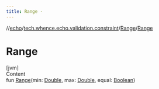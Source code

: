 ```yaml
---
title: Range -
---
```

//[echo](../../index.md)/[tech.whence.echo.validation.constraint](../index.md)/[Range](index.md)/[Range](-range.md)



# Range  
[jvm]  
Content  
fun [Range](-range.md)(min: [Double](https://kotlinlang.org/api/latest/jvm/stdlib/kotlin/-double/index.html), max: [Double](https://kotlinlang.org/api/latest/jvm/stdlib/kotlin/-double/index.html), equal: [Boolean](https://kotlinlang.org/api/latest/jvm/stdlib/kotlin/-boolean/index.html))  



